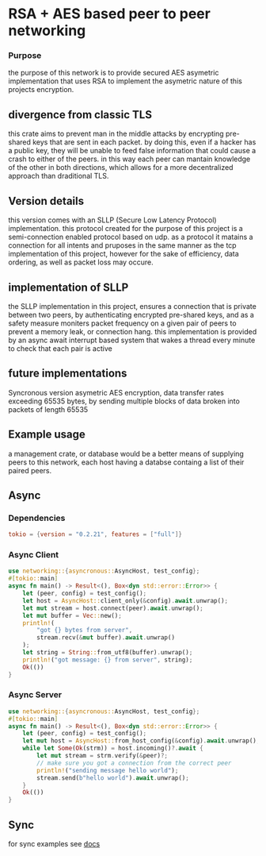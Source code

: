 # RSA + AES based peer to peer networking
### Purpose
the purpose of this network is to provide secured AES asymetric implementation that uses RSA to implement the asymetric nature of this projects encryption. 

## divergence from classic TLS
this crate aims to prevent man in the middle attacks by encrypting pre-shared keys that are sent in each packet. by doing this, even if a hacker has a public key, they will be unable to feed false information that could cause a crash to either of the peers. in this way each peer can mantain knowledge of the other in both directions, which allows for a more decentralized approach than draditional TLS.

## Version details

this version comes with an SLLP (Secure Low Latency Protocol) implementation. this protocol created for the purpose of this project
is a semi-connection enabled protocol based on udp. as a protocol it matains a connection for all intents and pruposes
in the same manner as the tcp implementation of this project, however for the sake of efficiency, data ordering, as well as packet loss may occure.

## implementation of SLLP

the SLLP implementation in this project, ensures a connection that is private between two peers, by authenticating 
encrypted pre-shared keys, and as a safety measure moniters packet frequency on a given pair of peers to prevent a memory leak, or connection hang. this implementation is provided by an async await interrupt based system that wakes a thread every minute to check that each pair is active

## future implementations

Syncronous version asymetric AES encryption, data transfer rates exceeding 65535 bytes, by sending multiple blocks of data broken into packets of length 65535

## Example usage

a management crate, or database would be a better means of supplying peers to this network, each host having a databse containg a list of their paired peers.

## Async

### Dependencies

```toml
tokio = {version = "0.2.21", features = ["full"]}
```

### Async Client
```rust
use networking::{asyncronous::AsyncHost, test_config};
#[tokio::main]
async fn main() -> Result<(), Box<dyn std::error::Error>> {
    let (peer, config) = test_config();
    let host = AsyncHost::client_only(&config).await.unwrap();
    let mut stream = host.connect(peer).await.unwrap();
    let mut buffer = Vec::new();
    println!(
        "got {} bytes from server",
        stream.recv(&mut buffer).await.unwrap()
    );
    let string = String::from_utf8(buffer).unwrap();
    println!("got message: {} from server", string);
    Ok(())
}
```
### Async Server
```rust
use networking::{asyncronous::AsyncHost, test_config};
#[tokio::main]
async fn main() -> Result<(), Box<dyn std::error::Error>> {
    let (peer, config) = test_config();
    let mut host = AsyncHost::from_host_config(&config).await.unwrap();
    while let Some(Ok(strm)) = host.incoming()?.await {
        let mut stream = strm.verify(&peer)?;
        // make sure you got a connection from the correct peer
        println!("sending message hello world");
        stream.send(b"hello world").await.unwrap();
    }
    Ok(())
}
```
## Sync

for sync examples see <a href="https://docs.rs/networking/0.1.5/networking">docs</a>
